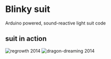 # Blinky suit

Arduino powered, sound-reactive light suit code

## suit in action

![regrowth 2014](http://images.jamesprenderga.st/projects/arduino/blinky_1.jpg)
![dragon-dreaming 2014](http://images.jamesprenderga.st/projects/arduino/blinky_2.jpg)
